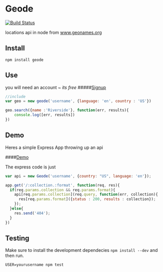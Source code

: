 # Geode

[![Build Status](https://travis-ci.org/jcblw/geode.svg?branch=master)](https://travis-ci.org/jcblw/geode)

locations api in node from www.geonames.org

## Install

```shell
npm install geode
```

## Use

you will need an account ~ *its free*
#####[Signup](http://www.geonames.org/login)

```javascript
//include
var geo = new geode('username', {language: 'en', country : 'US'})

geo.search({name :'Riverside'}, function(err, results){
	console.log([err, results])
})
```

## Demo

Heres a simple Express App throwing up an api

####[Demo](http://geode-demo.herokuapp.com/search.json?q=riverside&maxRows=2)

The express code is just

```javascript
var api = new Geode('username', {country: "US", language: 'en'});

app.get('/:collection.:format', function(req, res){
  if(req.params.collection && req.params.format){
    api[req.params.collection](req.query, function(err, collection){
      res[req.params.format]({status : 200, results : collection});
    });
  }else{
    res.send('404');
  }
})
```

## Testing

Make sure to install the development dependecies `npm install --dev` and then run.

```
USER=yourusername npm test
```
